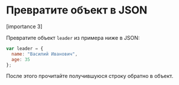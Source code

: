 # Превратите объект в JSON

[importance 3]

Превратите объект `leader` из примера ниже в JSON:

```js
var leader = { 
  name: "Василий Иванович",
  age: 35
};
```

После этого прочитайте получившуюся строку обратно в объект. 
